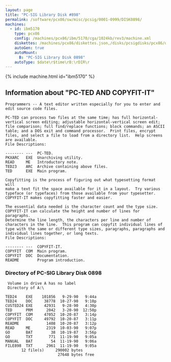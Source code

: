 ```yaml
---
layout: page
title: "PC-SIG Library Disk #898"
permalink: /software/pcx86/sw/misc/pcsig/0001-0999/DISK0898/
machines:
  - id: ibm5170
    type: pcx86
    config: /machines/pcx86/ibm/5170/cga/1024kb/rev3/machine.xml
    diskettes: /machines/pcx86/diskettes.json,/disks/pcsigdisks/pcx86/diskettes.json
    autoGen: true
    autoMount:
      B: "PC-SIG Library Disk 0898"
    autoType: $date\r$time\rB:\rDIR\r
---
```


{% include machine.html id="ibm5170" %}

## Information about "PC-TED AND COPYFIT-IT"

    Programmers -- A text editor written especially for you to enter and
    edit source code files.
    
    PC-TED can process two files at the same time; has full horizontal-
    vertical screen editing; adjustable horizontal-vertical screen edit;
    file comparison; full find/replace functions; block commands; an ASCII
    table; and a DOS exit and command processor.  Print files, encrypt
    files, and select a file to load from a directory list.  Help screens
    are available.
    File Descriptions:
    
    -------- ---  PC-TED.
    PKXARC   EXE  Unarchiving utility.
    READ     ME   Introductory note.
    TED23    ARC  Archive containing above files.
    TED      EXE  Main program.
    
    Copyfitting is the process of figuring out what typesetting format will
    make a text fit the space available for it in a layout.  Try various
    typeface (or typefaces) from those available from your typesetter.
    COPYFIT-IT makes copyfitting faster and easier.
    
    The essential data needed is the character count and the type size.
    COPYFIT-IT can calculate the height and number of lines for paragraphs.
    Determine the line length, the characters per line and number of
    characters in the line.  This program can copyfit individual lines of
    type with the same or different type sizes, paragraphs, paragraphs and
    individual lines together, or long texts.
    File Descriptions:
    
    -------- ---  COPYFIT-IT.
    COPYFIT  COM  Main program.
    COPYFIT  DOC  Documentation.
    README        Program introduction.

### Directory of PC-SIG Library Disk 0898

     Volume in drive A has no label
     Directory of A:\

    TED24    EXE    101856   9-29-90   9:44a
    TED24    DOC     38778  10-27-90   9:10p
    CUSTED24 EXE     42931   9-28-90   4:30p
    TED      PRM      2042   3-20-90  12:50p
    COPYFIT  COM     47052  10-20-87   3:14p
    COPYFIT  DOC     49792  10-20-87   3:11p
    README            1408  10-20-87   3:12p
    READ     ME       2319  10-03-90   9:07p
    GO       BAT        38  10-19-87   3:56p
    GO       TXT       771  11-19-90   9:05a
    MANUAL   BAT        54  11-19-90   9:06a
    FILE898  TXT      2961  11-19-90   9:05a
           12 file(s)     290002 bytes
                           27648 bytes free

